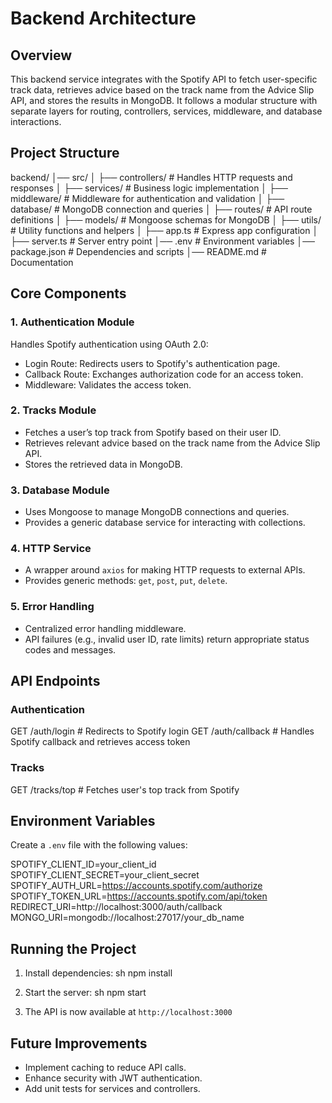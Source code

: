# Backend Architecture

## Overview
This backend service integrates with the Spotify API to fetch user-specific track data, retrieves advice based on the track name from the Advice Slip API, and stores the results in MongoDB. It follows a modular structure with separate layers for routing, controllers, services, middleware, and database interactions.

## Project Structure

backend/
│── src/
│   ├── controllers/        # Handles HTTP requests and responses
│   ├── services/           # Business logic implementation
│   ├── middleware/         # Middleware for authentication and validation
│   ├── database/           # MongoDB connection and queries
│   ├── routes/             # API route definitions
│   ├── models/             # Mongoose schemas for MongoDB
│   ├── utils/              # Utility functions and helpers
│   ├── app.ts              # Express app configuration
│   ├── server.ts           # Server entry point
│── .env                    # Environment variables
│── package.json            # Dependencies and scripts
│── README.md               # Documentation


## Core Components

### 1. Authentication Module
Handles Spotify authentication using OAuth 2.0:
- Login Route: Redirects users to Spotify's authentication page.
- Callback Route: Exchanges authorization code for an access token.
- Middleware: Validates the access token.

### 2. Tracks Module
- Fetches a user’s top track from Spotify based on their user ID.
- Retrieves relevant advice based on the track name from the Advice Slip API.
- Stores the retrieved data in MongoDB.

### 3. Database Module
- Uses Mongoose to manage MongoDB connections and queries.
- Provides a generic database service for interacting with collections.

### 4. HTTP Service
- A wrapper around `axios` for making HTTP requests to external APIs.
- Provides generic methods: `get`, `post`, `put`, `delete`.

### 5. Error Handling
- Centralized error handling middleware.
- API failures (e.g., invalid user ID, rate limits) return appropriate status codes and messages.

## API Endpoints

### Authentication

GET /auth/login       # Redirects to Spotify login
GET /auth/callback    # Handles Spotify callback and retrieves access token


### Tracks

GET /tracks/top  # Fetches user's top track from Spotify


## Environment Variables
Create a `.env` file with the following values:

SPOTIFY_CLIENT_ID=your_client_id
SPOTIFY_CLIENT_SECRET=your_client_secret
SPOTIFY_AUTH_URL=https://accounts.spotify.com/authorize
SPOTIFY_TOKEN_URL=https://accounts.spotify.com/api/token
REDIRECT_URI=http://localhost:3000/auth/callback
MONGO_URI=mongodb://localhost:27017/your_db_name


## Running the Project
1. Install dependencies:
   sh
   npm install
   
2. Start the server:
   sh
   npm start
   
3. The API is now available at `http://localhost:3000`

## Future Improvements
- Implement caching to reduce API calls.
- Enhance security with JWT authentication.
- Add unit tests for services and controllers.

